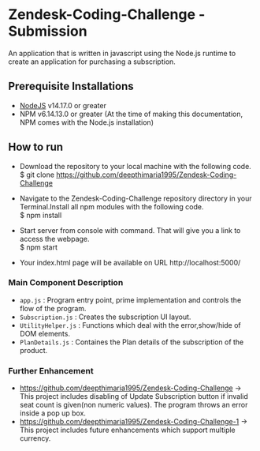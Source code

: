 # Zendesk-Coding-Challenge - Submission

An application that is written in javascript using the Node.js runtime to create an application for purchasing a subscription.

## Prerequisite Installations

- [NodeJS](https://nodejs.org/en/) v14.17.0 or greater
- NPM v6.14.13.0 or greater (At the time of making this documentation, NPM comes with the Node.js installation)

## How to run

- Download the repository to your local machine with the following code.\
$ git clone https://github.com/deepthimaria1995/Zendesk-Coding-Challenge

- Navigate to the Zendesk-Coding-Challenge repository directory in your Terminal.Install all npm modules with the following code.\
$ npm install

- Start server from console with command. That will give you a link to access the webpage.\
$ npm start

- Your index.html page will be available on URL http://localhost:5000/

### Main Component Description

- ```app.js``` : Program entry point, prime implementation and controls the flow of the program.
- ```Subscription.js``` : Creates the subscription UI layout.
- ```UtilityHelper.js``` : Functions which deal with the error,show/hide of DOM elements.
- ```PlanDetails.js``` : Containes the Plan details of the subscription of the product.

### Further Enhancement
- https://github.com/deepthimaria1995/Zendesk-Coding-Challenge -> This project includes disabling of Update Subscription button if invalid seat count is given(non numeric values). The program throws an error inside a pop up box.
- https://github.com/deepthimaria1995/Zendesk-Coding-Challenge-1 -> This project includes future enhancements which support multiple currency.


